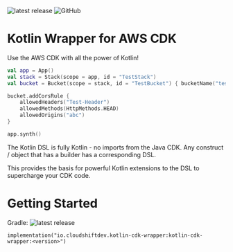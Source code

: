 ![latest release](https://img.shields.io/maven-central/v/io.cloudshiftdev.kotlin-cdk-wrapper/kotlin-cdk-wrapper)
![GitHub](https://img.shields.io/github/license/cloudshiftinc/kotlin-cdk-wrapper)
# Kotlin Wrapper for AWS CDK

Use the AWS CDK with all the power of Kotlin!

```kotlin
val app = App()
val stack = Stack(scope = app, id = "TestStack")
val bucket = Bucket(scope = stack, id = "TestBucket") { bucketName("test-bucket") }

bucket.addCorsRule {
    allowedHeaders("Test-Header")
    allowedMethods(HttpMethods.HEAD)
    allowedOrigins("abc")
}

app.synth()
```

The Kotlin DSL is fully Kotlin - no imports from the Java CDK.  Any construct / object that has a builder has a corresponding DSL.

This provides the basis for powerful Kotlin extensions to the DSL to supercharge your CDK code.

# Getting Started

Gradle: ![latest release](https://img.shields.io/maven-central/v/io.cloudshiftdev.kotlin-cdk-wrapper/kotlin-cdk-wrapper)

`implementation("io.cloudshiftdev.kotlin-cdk-wrapper:kotlin-cdk-wrapper:<version>")`


